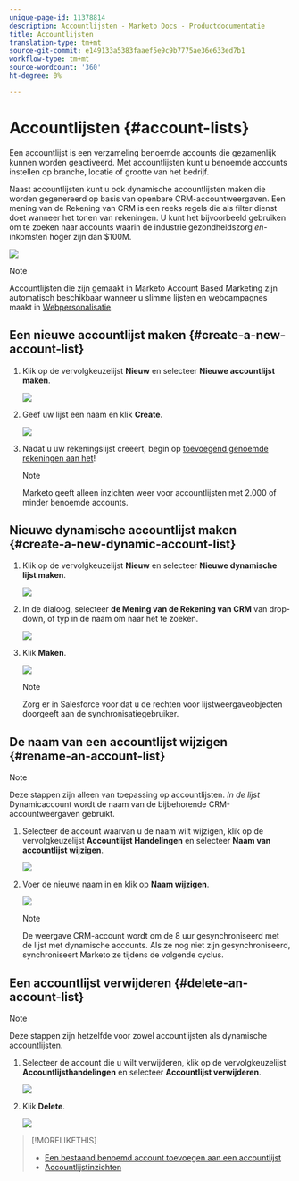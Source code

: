 ```yaml
---
unique-page-id: 11378814
description: Accountlijsten - Marketo Docs - Productdocumentatie
title: Accountlijsten
translation-type: tm+mt
source-git-commit: e149133a5383faaef5e9c9b7775ae36e633ed7b1
workflow-type: tm+mt
source-wordcount: '360'
ht-degree: 0%

---
```



# Accountlijsten {#account-lists}

Een accountlijst is een verzameling benoemde accounts die gezamenlijk kunnen worden geactiveerd. Met accountlijsten kunt u benoemde accounts instellen op branche, locatie of grootte van het bedrijf.

Naast accountlijsten kunt u ook dynamische accountlijsten maken die worden gegenereerd op basis van openbare CRM-accountweergaven. Een mening van de Rekening van CRM is een reeks regels die als filter dienst doet wanneer het tonen van rekeningen. U kunt het bijvoorbeeld gebruiken om te zoeken naar accounts waarin de industrie gezondheidszorg *en*-inkomsten hoger zijn dan $100M.

![](assets/one.png)

>[!NOTE]
>
>Accountlijsten die zijn gemaakt in Marketo Account Based Marketing zijn automatisch beschikbaar wanneer u slimme lijsten en webcampagnes maakt in [Webpersonalisatie](http://docs.marketo.com/display/DOCS/RTP+Segments).

## Een nieuwe accountlijst maken {#create-a-new-account-list}

1. Klik op de vervolgkeuzelijst **Nieuw** en selecteer **Nieuwe accountlijst maken**.

   ![](assets/1a.png)

1. Geef uw lijst een naam en klik **Create**.

   ![](assets/three-0.png)

1. Nadat u uw rekeningslijst creeert, begin op [toevoegend genoemde rekeningen aan het](http://docs.marketo.com/display/DOCS/Add+an+Existing+Named+Account+to+an+Account+List)!

   >[!NOTE]
   >
   >Marketo geeft alleen inzichten weer voor accountlijsten met 2.000 of minder benoemde accounts.

## Nieuwe dynamische accountlijst maken {#create-a-new-dynamic-account-list}

1. Klik op de vervolgkeuzelijst **Nieuw** en selecteer **Nieuwe dynamische lijst maken**.

   ![](assets/1.png)

1. In de dialoog, selecteer **de Mening van de Rekening van CRM** van drop-down, of typ in de naam om naar het te zoeken.

   ![](assets/image2017-7-18-9-48-23.png)

1. Klik **Maken**.

   ![](assets/step4.jpg)

   >[!NOTE]
   >
   >Zorg er in Salesforce voor dat u de rechten voor lijstweergaveobjecten doorgeeft aan de synchronisatiegebruiker.

## De naam van een accountlijst wijzigen {#rename-an-account-list}

>[!NOTE]
>
>Deze stappen zijn alleen van toepassing op accountlijsten. *In de lijst* Dynamicaccount wordt de naam van de bijbehorende CRM-accountweergaven gebruikt.

1. Selecteer de account waarvan u de naam wilt wijzigen, klik op de vervolgkeuzelijst **Accountlijst Handelingen** en selecteer **Naam van accountlijst wijzigen**.

   ![](assets/three.png)

1. Voer de nieuwe naam in en klik op **Naam wijzigen**.

   ![](assets/four.png)

   >[!NOTE]
   >
   >De weergave CRM-account wordt om de 8 uur gesynchroniseerd met de lijst met dynamische accounts. Als ze nog niet zijn gesynchroniseerd, synchroniseert Marketo ze tijdens de volgende cyclus.

## Een accountlijst verwijderen {#delete-an-account-list}

>[!NOTE]
>
>Deze stappen zijn hetzelfde voor zowel accountlijsten als dynamische accountlijsten.

1. Selecteer de account die u wilt verwijderen, klik op de vervolgkeuzelijst **Accountlijsthandelingen** en selecteer **Accountlijst verwijderen**.

   ![](assets/five.png)

1. Klik **Delete**.

   ![](assets/six.png)

>[!MORELIKETHIS]
>
>* [Een bestaand benoemd account toevoegen aan een accountlijst](named-accounts/add-an-existing-named-account-to-an-account-list.md)
>* [Accountlijstinzichten](../../../product-docs/account-based-marketing/measure/account-list-insights.md)

>



